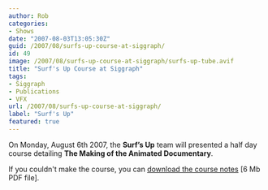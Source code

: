```yaml
---
author: Rob
categories:
- Shows
date: "2007-08-03T13:05:30Z"
guid: /2007/08/surfs-up-course-at-siggraph/
id: 49
image: /2007/08/surfs-up-course-at-siggraph/surfs-up-tube.avif
title: "Surf's Up Course at Siggraph"
tags:
- Siggraph
- Publications
- VFX
url: /2007/08/surfs-up-course-at-siggraph/
label: "Surf's Up"
featured: true
---
```


On Monday, August 6th 2007, the **Surf’s Up** team will presented a half day course detailing **The Making of the Animated Documentary**.

If you couldn't make the course, you can [download the course notes](/2007/08/surfs-up-course-at-siggraph/Surfs-Up-the-making-of-an-animated-documentary.pdf) \[6 Mb PDF file\].